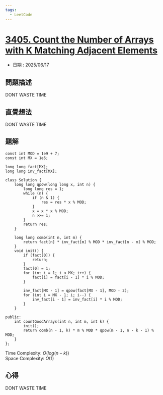 ```yaml
---
tags:
  - LeetCode
---
```


# [3405. Count the Number of Arrays with K Matching Adjacent Elements]()  

+ 日期 : 2025/06/17  

## 問題描述  

DONT WASTE TIME

## 直覺想法  

DONT WASTE TIME

## 題解  

```cpp=
const int MOD = 1e9 + 7;
const int MX = 1e5;

long long fact[MX];
long long inv_fact[MX];

class Solution {
    long long qpow(long long x, int n) {
        long long res = 1;
        while (n) {
            if (n & 1) {
                res = res * x % MOD;
            }
            x = x * x % MOD;
            n >>= 1;
        }
        return res;
    }

    long long comb(int n, int m) {
        return fact[n] * inv_fact[m] % MOD * inv_fact[n - m] % MOD;
    }
    void init() {
        if (fact[0]) {
            return;
        }
        fact[0] = 1;
        for (int i = 1; i < MX; i++) {
            fact[i] = fact[i - 1] * i % MOD;
        }

        inv_fact[MX - 1] = qpow(fact[MX - 1], MOD - 2);
        for (int i = MX - 1; i; i--) {
            inv_fact[i - 1] = inv_fact[i] * i % MOD;
        }
    }

public:
    int countGoodArrays(int n, int m, int k) {
        init();
        return comb(n - 1, k) * m % MOD * qpow(m - 1, n - k - 1) % MOD;
    }
};
```

Time Complexity: $O(log(n-k))$  
Space Complexity: $O(1)$  

## 心得  

DONT WASTE TIME
